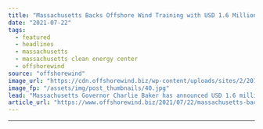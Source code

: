 ```yaml
---
title: "Massachusetts Backs Offshore Wind Training with USD 1.6 Million"
date: "2021-07-22"
tags: 
  - featured
  - headlines
  - massachusetts
  - massachusetts clean energy center
  - offshorewind
source: "offshorewind"
image_url: "https://cdn.offshorewind.biz/wp-content/uploads/sites/2/2019/05/24153047/Massachusetts-Starts-Second-Offshore-Wind-Solicitation-Round.jpg"
image_fp: "/assets/img/post_thumbnails/40.jpg"
lead: "Massachusetts Governor Charlie Baker has announced USD 1.6 million (around EUR 1.4 million) in"
article_url: "https://www.offshorewind.biz/2021/07/22/massachusetts-backs-offshore-wind-training-with-usd-1-6-million/"
---
```


---
